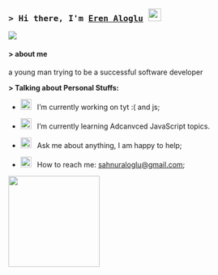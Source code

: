 ### <samp>&gt; Hi there, I'm <a href="https://gkassym.netlify.app" target="_blank">Eren Aloglu</a> <img src="https://media.giphy.com/media/hvRJCLFzcasrR4ia7z/giphy.gif" width="25"> </samp>
![](https://komarev.com/ghpvc/?username=loop-eren)

####  > about me
a young man trying to be a successful software developer

**> Talking about Personal Stuffs:**

- <img src="https://github.com/Gapur/Gapur/blob/main/assets/developer.gif?raw=true" width="21" />&nbsp;&nbsp; I’m currently working on tyt :( and js;
- <img src="https://github.com/Gapur/Gapur/blob/main/assets/lightning.gif?raw=true" width="21" />&nbsp;&nbsp; I’m currently learning Adcanvced JavaScript topics.
- <img src="https://github.com/Gapur/Gapur/blob/main/assets/message.gif?raw=true" width="21" />&nbsp;&nbsp; Ask me about anything, I am happy to help;

- <img src="https://github.com/Gapur/Gapur/blob/main/assets/letterbox.gif?raw=true" width="21" />&nbsp;&nbsp; How to reach me: sahnuraloglu@gmail.com;







<p>
 <img height="180em" src="https://github-readme-stats.vercel.app/api/top-langs/?username=loop-eren&&exclude_repo=KNN-Image-Classification&show_icons=true&hide_border=true&layout=compact&langs_count=8&bg_color=151515&title_color=ffffff&text_color=E0FFFF"/>
</p>
